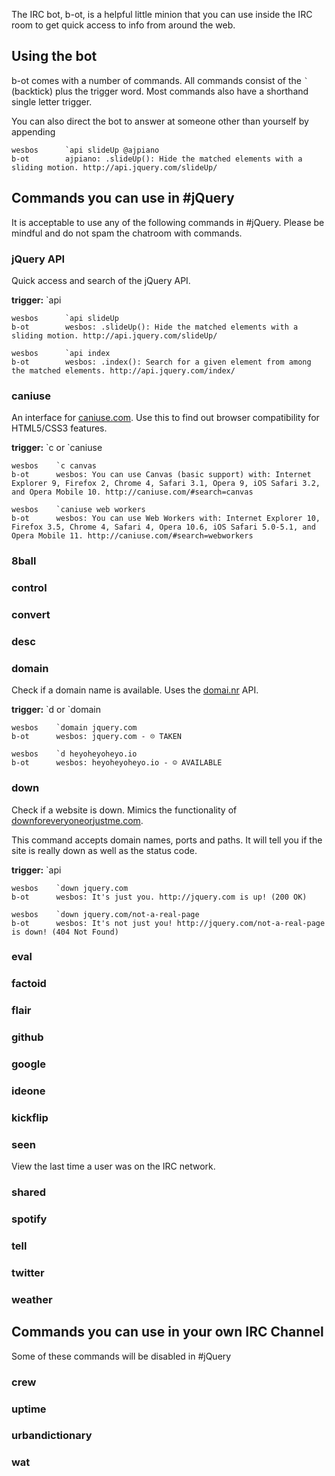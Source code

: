 <script>{
	"title": "IRC Bot Commands"
}</script>

The IRC bot, b-ot, is a helpful little minion that you can use inside the IRC room to get quick access to info from around the web.

## Using the bot
b-ot comes with a number of commands. All commands consist of the <code>`</code> (backtick) plus the trigger word. Most commands also have a shorthand single letter trigger.

You can also direct the bot to answer at someone other than yourself by appending 

	wesbos      `api slideUp @ajpiano
	b-ot        ajpiano: .slideUp(): Hide the matched elements with a sliding motion. http://api.jquery.com/slideUp/

## Commands you can use in #jQuery
It is acceptable to use any of the following commands in #jQuery. Please be mindful and do not spam the chatroom with commands.

### jQuery API
Quick access and search of the jQuery API. 

**trigger:** \`api <term>

	wesbos      `api slideUp
	b-ot        wesbos: .slideUp(): Hide the matched elements with a sliding motion. http://api.jquery.com/slideUp/

	wesbos      `api index
	b-ot        wesbos: .index(): Search for a given element from among the matched elements. http://api.jquery.com/index/

### caniuse
An interface for [caniuse.com](http://caniuse.com/). Use this to find out browser compatibility for HTML5/CSS3 features.

**trigger:**  \`c or \`caniuse <term>

	wesbos    `c canvas
	b-ot      wesbos: You can use Canvas (basic support) with: Internet Explorer 9, Firefox 2, Chrome 4, Safari 3.1, Opera 9, iOS Safari 3.2, and Opera Mobile 10. http://caniuse.com/#search=canvas

	wesbos    `caniuse web workers
	b-ot      wesbos: You can use Web Workers with: Internet Explorer 10, Firefox 3.5, Chrome 4, Safari 4, Opera 10.6, iOS Safari 5.0-5.1, and Opera Mobile 11. http://caniuse.com/#search=webworkers

### 8ball
### control
### convert
### desc
### domain
Check if a domain name is available. Uses the [domai.nr](http://domai.nr) API.

**trigger:**  \`d or \`domain <domain>

	wesbos    `domain jquery.com
	b-ot      wesbos: jquery.com - ☹ TAKEN

	wesbos    `d heyoheyoheyo.io
	b-ot      wesbos: heyoheyoheyo.io - ☺ AVAILABLE

### down

Check if a website is down. Mimics the functionality of [downforeveryoneorjustme.com](http://www.downforeveryoneorjustme.com/). 

This command accepts domain names, ports and paths. It will tell you if the site is really down as well as the status code.

**trigger:** \`api <url>

	wesbos    `down jquery.com
	b-ot      wesbos: It's just you. http://jquery.com is up! (200 OK)

	wesbos    `down jquery.com/not-a-real-page
	b-ot      wesbos: It's not just you! http://jquery.com/not-a-real-page is down! (404 Not Found)

### eval
### factoid
### flair
### github
### google
### ideone
### kickflip
### seen
View the last time a user was on the IRC network. 

### shared
### spotify
### tell
### twitter
### weather

## Commands you can use in your own IRC Channel
Some of these commands will be disabled in #jQuery
### crew
### uptime
### urbandictionary
### wat
